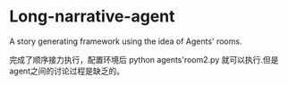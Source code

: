 # Long-narrative-agent
A story generating framework using the idea of Agents' rooms.

完成了顺序接力执行，配置环境后 python agents'room2.py 就可以执行.但是agent之间的讨论过程是缺乏的。